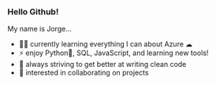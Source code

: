 ### Hello Github!

My name is Jorge...

- 👨‍💻 currently learning everything I can about Azure ☁
- ⚡ enjoy Python🐍, SQL, JavaScript, and learning new tools!
- 💬 always striving to get better at writing clean code
- 🤝 interested in collaborating on projects
